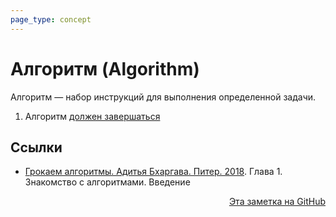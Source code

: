 ```yaml
---
page_type: concept
---
```


# Алгоритм (Algorithm)

Алгоритм — набор инструкций для выполнения определенной задачи.

1. Алгоритм [должен завершаться](20221027222948.md)

## Ссылки

- [Грокаем алгоритмы. Адитья Бхаргава. Питер. 2018](BhargavaGrokaemAlgoritmy2018.md). Глава 1. Знакомство с алгоритмами. Введение



<p v-pre style="text-align: right">
  <a href="https://github.com/Kverde/algorithms/blob/main/source/20221030004439.md">
  Эта заметка на GitHub
  </a>
</p>
